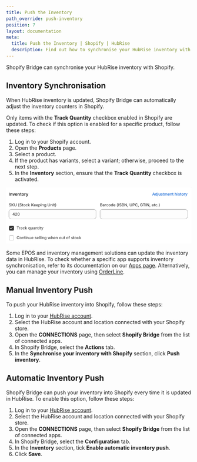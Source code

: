 ```yaml
---
title: Push the Inventory
path_override: push-inventory
position: 7
layout: documentation
meta:
  title: Push the Inventory | Shopify | HubRise
  description: Find out how to synchronise your HubRise inventory with Shopify and automatically hide out-of-stock products from your website.
---
```


Shopify Bridge can synchronise your HubRise inventory with Shopify.

## Inventory Synchronisation

When HubRise inventory is updated, Shopify Bridge can automatically adjust the inventory counters in Shopify.

Only items with the **Track Quantity** checkbox enabled in Shopify are updated. To check if this option is enabled for a specific product, follow these steps:

1. Log in to your Shopify account.
2. Open the **Products** page.
3. Select a product.
4. If the product has variants, select a variant; otherwise, proceed to the next step.
5. In the **Inventory** section, ensure that the **Track Quantity** checkbox is activated.

![Track Quantity](./images/018-shopify-track-quantity.png)

Some EPOS and inventory management solutions can update the inventory data in HubRise. To check whether a specific app supports inventory synchronisation, refer to its documentation on our [Apps page](/apps). Alternatively, you can manage your inventory using [OrderLine](/apps/orderline/overview).

## Manual Inventory Push

To push your HubRise inventory into Shopify, follow these steps:

1. Log in to your [HubRise account](https://manager.hubrise.com).
1. Select the HubRise account and location connected with your Shopify store.
1. Open the **CONNECTIONS** page, then select **Shopify Bridge** from the list of connected apps.
1. In Shopify Bridge, select the **Actions** tab.
1. In the **Synchronise your inventory with Shopify** section, click **Push inventory**.

## Automatic Inventory Push

Shopify Bridge can push your inventory into Shopify every time it is updated in HubRise. To enable this option, follow these steps:

1. Log in to your [HubRise account](https://manager.hubrise.com).
1. Select the HubRise account and location connected with your Shopify store.
1. Open the **CONNECTIONS** page, then select **Shopify Bridge** from the list of connected apps.
1. In Shopify Bridge, select the **Configuration** tab.
1. In the **Inventory** section, tick **Enable automatic inventory push**.
1. Click **Save**.

